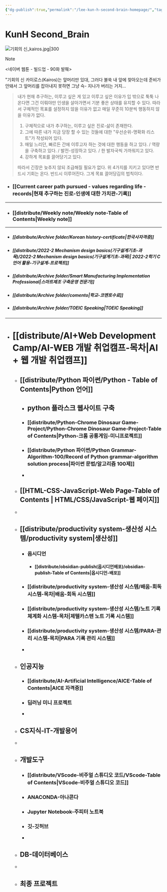 ```yaml
---
{"dg-publish":true,"permalink":"/lee-kun-h-second-brain-homepage/","tags":["gardenEntry"],"noteIcon":""}
---
```


# KunH Second_Brain

![기회의 신_kairos.jpg|300](/img/user/%EC%B2%A8%EB%B6%80%ED%8C%8C%EC%9D%BC/%EA%B8%B0%ED%9A%8C%EC%9D%98%20%EC%8B%A0_kairos.jpg)

> [!NOTE]
> <네이버 웹툰 - 빌드업 - 90화 발췌>
> 
> "기회의 신 카이로스(Kairos)는 앞머리만 있대, 그러다 불쑥 내 앞에 찾아오는데 준비가 안돼서 그 앞머리를 잡아내지 못하면 그냥 슥- 지나가 버리는 거지...

> 내가 현재 추구하는, 이루고 싶은 게 있고 이루고 싶은 이유가 입 밖으로 툭툭 나온다면 그건 이뤄야만 인생을 살아가면서 기분 좋은 상태를 유지할 수 있다. 따라서 구체적인 목표를 설정하지 않을 이유가 없고 매일 꾸준히 10분씩 행동하지 않을 이유가 없다.
> 	
> 1. 구체적으로 내가 추구하는, 이루고 싶은 진로-삶이 존재한다.
> 2. 그에 따른 내가 지금 당장 할 수 있는 것들에 대한 "우선순위-명확화 리스트"가 작성되어 있다.
> 3. 매일 느리던, 빠르든 간에 이루고자 하는 것에 대한 행동을 하고 있다. / 역량을 구축하고 있다. / 발전-성장하고 있다. / 한 발자국씩 가까워지고 있다.  
> 4. 강하게 목표를 끌어당기고 있다.
> 	
> 따라서 긴장은 늦추지 않되 조급해질 필요가 없다. 위 4가지를 지키고 있다면 반드시 기회는 온다. 반드시 이루어진다. 그게 목표 끌어당김의 법칙이다.

- ### [[Current career path pursued - values ​​regarding life - records\|현재 추구하는 진로-인생에 대한 가치관-기록]]

----
- ### [[distribute/Weekly note/Weekly note-Table of Contents\|Weekly note]]

----
- ##### [[distribute/Archive folder/Korean history-certificate\|한국사자격증]]
- ##### [[distribute/2022-2 Mechanism design basics(기구설계기초-과목)/2022-2 Mechanism design basics(기구설계기초-과목)\| 2022-2학기 C언어 활용-기구설계-프로젝트]]
- ##### [[distribute/Archive folder/Smart Manufacturing Implementation Professional\|스마트제조 구축운영 전문가]]
- ##### [[distribute/Archive folder/comento\|학교-코멘토수료]]
- ##### [[distribute/Archive folder/TOEIC Speaking\|TOEIC Speaking]]

----


- # [[distribute/AI+Web Development Camp/AI-WEB 개발 취업캠프-목차\|AI + 웹 개발 취업캠프]]
	- ## [[distribute/Python 파이썬/Python - Table of Contents\|Python 언어]]
		- ## python 플라스크 웹사이트 구축
		- ### [[distribute/Python-Chrome Dinosaur Game-Project/Python-Chrome Dinosaur Game-Project-Table of Contents\|Python-크롬 공룡게임-미니프로젝트]]
		- ### [[distribute/Python 파이썬/Python Grammar-Algorithm-100/Record of Python grammar-algorithm solution process\|파이썬 문법/알고리즘 100제]]
		- 
	- ## [[HTML-CSS-JavaScript-Web Page-Table of Contents \| HTML/CSS/JavaScript-웹 페이지]]
	- 
	- ## [[distribute/productivity system-생산성 시스템/productivity system\|생산성]]
		- ### 옵시디언
			- #### [[distribute/obsidian-publish(옵시디언배포)/obsidian-publish-Table of Contents\|옵시디언-배포]]
		- ### [[distribute/productivity system-생산성 시스템/배움-회독 시스템-목차\|배움-회독 시스템]]
		- ### [[distribute/productivity system-생산성 시스템/노트 기록 체계화 시스템-목차\|제텔카스텐 노트 기록 시스템]]
		- ### [[distribute/productivity system-생산성 시스템/PARA-관리 시스템-목차\|PARA 기록 관리 시스템]]
		- 
	- ## 인공지능
		- ### [[distribute/AI-Artificial Intelligence/AICE-Table of Contents\|AICE 자격증]]
		- ### 딥러닝 미니 프로젝트
		- 
	- ## CS지식-IT-개발용어
	- 
	- ## 개발도구
		- ### [[distribute/VScode-비주얼 스튜디오 코드/VScode-Table of Contents\|VScode-비주얼 스튜디오 코드]]
		- ### ANACONDA-아나콘다
		- ### Jupyter Notebook-주피터 노트북
		- ### 깃-깃허브
		- 
	- ## DB-데이터베이스
	- 
	- ## 최종 프로젝트
